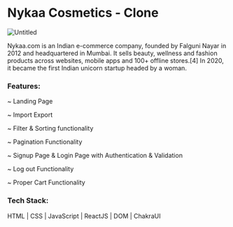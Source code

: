 <h1>Nykaa Cosmetics  - Clone </h1>

![Untitled](https://user-images.githubusercontent.com/106387298/208610674-da39bb58-1de1-4098-913e-a529c504e59a.png)


Nykaa.com is an Indian e-commerce company, founded by Falguni Nayar in 2012 and headquartered in Mumbai. It sells beauty, wellness and fashion products across websites, mobile apps and 100+ offline stores.[4] In 2020, it became the first Indian unicorn startup headed by a woman.

<h3>Features:</h3>

~ Landing Page

~ Import Export 

~ Filter & Sorting functionality

~ Pagination Functionality

~ Signup Page & Login Page with Authentication & Validation

~ Log out Functionality

~ Proper Cart Functionality

<h3>Tech Stack:</h3> 

HTML | CSS | JavaScript | ReactJS | DOM | ChakraUI
